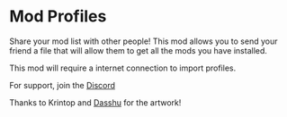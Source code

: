 # Mod Profiles

Share your mod list with other people! This mod allows you to send your friend a file that will allow them to get all the mods you have installed.

This mod will require a internet connection to import profiles.

For support, join the [Discord](https://discord.gg/44ANAhXz7r)

Thanks to Krintop and [Dasshu](https://twitter.com/DasshuGames) for the artwork!